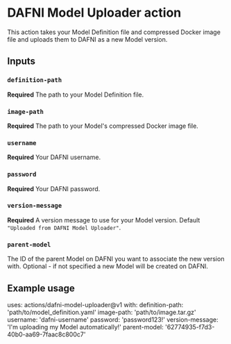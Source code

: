 # DAFNI Model Uploader action

This action takes your Model Definition file and compressed Docker image file and
uploads them to DAFNI as a new Model version.

## Inputs

### `definition-path`

**Required** The path to your Model Definition file.

### `image-path`

**Required** The path to your Model's compressed Docker image file.

### `username`

**Required** Your DAFNI username.

### `password`

**Required** Your DAFNI password.

### `version-message`

**Required** A version message to use for your Model version. Default `"Uploaded from DAFNI Model Uploader"`.

### `parent-model`

The ID of the parent Model on DAFNI you want to associate the new version with. Optional - if not specified a new Model will be created on DAFNI.

## Example usage

uses: actions/dafni-model-uploader@v1
with:
  definition-path: 'path/to/model_definition.yaml'
  image-path: 'path/to/image.tar.gz'
  username: 'dafni-username'
  password: 'password123!'
  version-message: 'I'm uploading my Model automatically!'
  parent-model: '62774935-f7d3-40b0-aa69-7faac8c800c7'